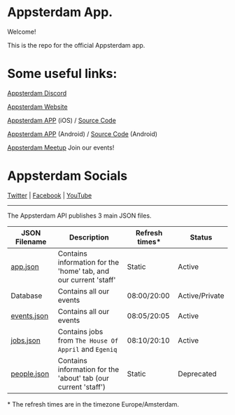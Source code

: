 # Appsterdam App.

Welcome!

This is the repo for the official Appsterdam app.

# Some useful links:

[Appsterdam Discord](https://discord.gg/HNqZPUy7An)

[Appsterdam Website](https://appsterdam.rs)

[Appsterdam APP](https://apps.apple.com/us/app/appsterdam/id1608532704) (iOS) / [Source Code](https://github.com/wdg/Appsterdam-App)

[Appsterdam APP](#) (Android) / [Source Code](https://github.com/wdg/Appsterdam-App) (Android)

[Appsterdam Meetup](https://www.meetup.com/appsterdam/) Join our events!

# Appsterdam Socials
[Twitter](https://www.twitter.com/appsterdam) | [Facebook](https://www.facebook.com/appsterdam) | [YouTube](https://www.youtube.com/appsterdam)

---

The Appsterdam API publishes 3 main JSON files.


|JSON Filename|Description|Refresh times*|Status|
|---|---|---|---|
|[app.json](https://appsterdam.rs/api/app.json)|Contains information for the 'home' tab, and our current 'staff'|Static|Active|
Database|Contains all our events|08:00/20:00|Active/Private|
|[events.json](https://appsterdam.rs/api/events.json)|Contains all our events|08:05/20:05|Active|
|[jobs.json](https://appsterdam.rs/api/jobs.json)|Contains jobs from `The House Of Appril` and `Egeniq`|08:10/20:10|Active|
|[people.json](https://appsterdam.rs/api/people.json)|Contains information for the 'about' tab (our current 'staff')|Static|Deprecated|

\* The refresh times are in the timezone Europe/Amsterdam.

